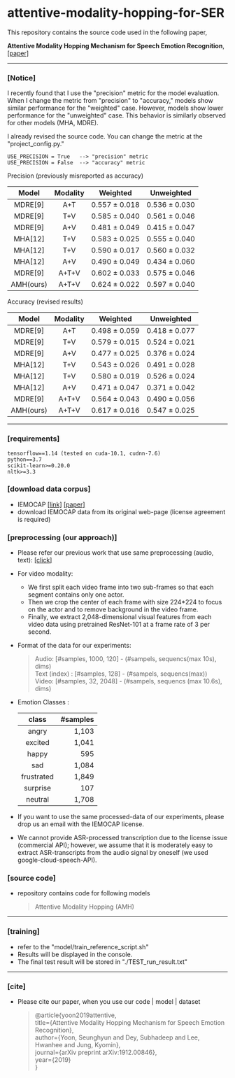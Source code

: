 # attentive-modality-hopping-for-SER

This repository contains the source code used in the following paper,

**Attentive Modality Hopping Mechanism for Speech Emotion Recognition**, <a href="http://arxiv.org/abs/1912.00846">[paper]</a>

----------
### [Notice]
I recently found that I use the "precision" metric for the model evaluation.
When I change the metric from "precision" to "accuracy," models show similar performance for the "weighted" case. However, models show lower performance for the "unweighted" case.
This behavior is similarly observed for other models (MHA, MDRE). 

I already revised the source code. You can change the metric at the "project_config.py."

	USE_PRECISION = True   --> "precision" metric
	USE_PRECISION = False  --> "accuracy" metric


Precision (previously misreported as accuracy)

|   Model   | Modality | Weighted    | Unweighted  |
|:---------:|:--------:|-------------|-------------|
|  MDRE[9]  |    A+T   | 0.557 ± 0.018 | 0.536 ± 0.030 |
|  MDRE[9]  |    T+V   | 0.585 ± 0.040 | 0.561 ± 0.046 |
|  MDRE[9]  |    A+V   | 0.481 ± 0.049 | 0.415 ± 0.047 |
|  MHA[12]  |    T+V   | 0.583 ± 0.025 | 0.555 ± 0.040 |
|  MHA[12]  |    T+V   | 0.590 ± 0.017 | 0.560 ± 0.032 |
|  MHA[12]  |    A+V   | 0.490 ± 0.049 | 0.434 ± 0.060 |
|  MDRE[9]  |   A+T+V  | 0.602 ± 0.033 | 0.575 ± 0.046 |
| AMH(ours) |   A+T+V  | 0.624 ± 0.022 | 0.597 ± 0.040 |


Accuracy (revised results)

|   Model   | Modality | Weighted    | Unweighted |
|:---------:|:--------:|-------------|-------------|
|  MDRE[9]  |    A+T   | 0.498 ± 0.059 | 0.418 ± 0.077 |
|  MDRE[9]  |    T+V   | 0.579 ± 0.015 | 0.524 ± 0.021 |
|  MDRE[9]  |    A+V   | 0.477 ± 0.025 | 0.376 ± 0.024 |
|  MHA[12]  |    T+V   | 0.543 ± 0.026 | 0.491 ± 0.028 |
|  MHA[12]  |    T+V   | 0.580 ± 0.019 | 0.526 ± 0.024 |
|  MHA[12]  |    A+V   | 0.471 ± 0.047 | 0.371 ± 0.042 |
|  MDRE[9]  |   A+T+V  | 0.564 ± 0.043 | 0.490 ± 0.056 |
| AMH(ours) |   A+T+V  | 0.617 ± 0.016 | 0.547 ± 0.025 |


----------

### [requirements]
	tensorflow==1.14 (tested on cuda-10.1, cudnn-7.6)
	python==3.7
	scikit-learn>=0.20.0
	nltk>=3.3
    

### [download data corpus]
- IEMOCAP <a href="https://sail.usc.edu/iemocap/">[link]</a>
<a href="https://link.springer.com/article/10.1007/s10579-008-9076-6">[paper]</a>
- download IEMOCAP data from its original web-page (license agreement is required)


### [preprocessing (our approach)]
- Please refer our previous work that use same preprocessing (audio, text): <a href="https://github.com/david-yoon/multimodal-speech-emotion">[click] </a>
- For video modality:
	- We first split each video frame into two sub-frames so that each segment contains only one actor.
	- Then we crop the center of each frame with size 224*224 to focus on the actor and to remove background in the video frame.
	-  Finally, we extract 2,048-dimensional visual features from each video data using pretrained ResNet-101 at a frame rate of 3 per second.
- Format of the data for our experiments:
	> Audio: [#samples, 1000, 120] - (#sampels, sequencs(max 10s), dims) <br>
	> Text (index) : [#samples, 128] - (#sampels, sequencs(max)) <br>
	> Video: [#samples, 32, 2048] - (#sampels, sequencs (max 10.6s), dims) <br>
- Emotion Classes :

  |    class   | #samples |
  |:----------:|----------:|
  |    angry   |    1,103 |
  |   excited  |    1,041 |
  |    happy   |      595 |
  |     sad    |    1,084 |
  | frustrated |    1,849 |
  |  surprise  |      107 |
  |   neutral  |    1,708 |

- If you want to use the same processed-data of our experiments, please drop us an email with the IEMOCAP license.
- We cannot provide ASR-processed transcription due to the license issue (commercial API); however, we assume that it is moderately easy to extract ASR-transcripts from the audio signal by oneself (we used google-cloud-speech-API).




### [source code]
- repository contains code for following models
	 > Attentive Modality Hopping (AMH) <br>


----------

### [training]
- refer to the "model/train_reference_script.sh"
- Results will be displayed in the console. <br>
- The final test result will be stored in "./TEST_run_result.txt" <br>



----------


### [cite]
- Please cite our paper, when you use our code | model | dataset
	> @article{yoon2019attentive,<br>
  title={Attentive Modality Hopping Mechanism for Speech Emotion Recognition},<br>
  author={Yoon, Seunghyun and Dey, Subhadeep and Lee, Hwanhee and Jung, Kyomin},<br>
  journal={arXiv preprint arXiv:1912.00846},<br>
  year={2019}<br>
}
